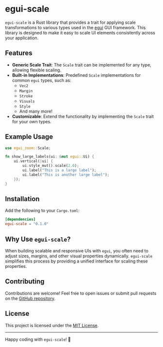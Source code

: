 # egui-scale

`egui-scale` is a Rust library that provides a trait for applying scale transformations to various types used in the [egui](https://github.com/emilk/egui) GUI framework. This library is designed to make it easy to scale UI elements consistently across your application.

## Features

- **Generic Scale Trait**: The `Scale` trait can be implemented for any type, allowing flexible scaling.
- **Built-in Implementations**: Predefined `Scale` implementations for common `egui` types, such as:
    - `Vec2`
    - `Margin`
    - `Stroke`
    - `Visuals`
    - `Style`
    - And many more!
- **Customizable**: Extend the functionality by implementing the `Scale` trait for your own types.

## Example Usage

```rust
use egui_zoom::Scale;

fn show_large_labels(ui: &mut egui::Ui) {
    ui.vertical(|ui| {
        ui.style_mut().scale(2.0);
        ui.label("This is a large label");
        ui.label("This is another large label");
    });
}
```

## Installation

Add the following to your `Cargo.toml`:

```toml
[dependencies]
egui-scale = "0.1.0"
```

## Why Use `egui-scale`?

When building scalable and responsive UIs with `egui`, you often need to adjust sizes, margins, and other visual properties dynamically. `egui-scale` simplifies this process by providing a unified interface for scaling these properties.

## Contributing

Contributions are welcome! Feel free to open issues or submit pull requests on the [GitHub repository](https://github.com/your-repo/egui-scale).

## License

This project is licensed under the [MIT License](LICENSE).

---

Happy coding with `egui-scale`! 🚀  